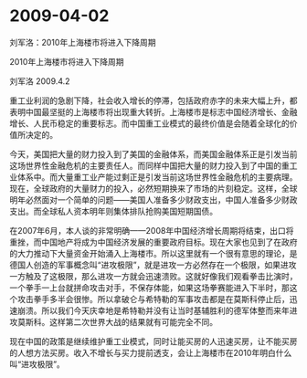 # 2009-04-02

刘军洛：2010年上海楼市将进入下降周期

2010年上海楼市将进入下降周期

刘军洛 2009.4.2

重工业利润的急剧下降，社会收入增长的停滞，包括政府赤字的未来大幅上升，都表明中国最坚挺的上海楼市将出现重大转折。上海楼市是标志中国经济增长、金融增长、人民币稳定的重要标志。而中国重工业模式的最终价值是会随着全球化的价值所决定的。

今天，美国把大量的财力投入到了美国的金融体系，而美国金融体系正是引发当前这场世界性金融危机的主要责任人。而同样中国把大量的财力投入到了中国的重工业体系中。而大量重工业产能过剩正是引发当前这场世界性金融危机的主要病理。现在，全球政府的大量财力的投入，必然短期换来了市场的片刻稳定。这样，全球明年必然面对一个简单的问题——美国人准备多少财政支出，中国人准备多少财政支出。而全球私人资本明年则集体排队抢购美国短期国债。

在2007年6月，本人谈的非常明确——2008年中国经济增长周期将结束，出口将重挫，而中国地产将成为中国经济发展的重要政府目标。现在大家也见到了在政府的大力推动下大量资金开始涌入上海楼市。所以这里就有一个很有意思的理论，是德国人创造的军事概念叫“进攻极限”，就是进攻一方必然存在一个极限，如果进攻一方触及了这极限，那么进攻一方就会迅速溃败。这就好像我们观看拳击比演时，一个拳手一上台就拼命攻击对手，不保存体能，如果这场拳赛能进入下半时，那这个攻击拳手多半会很惨。所以拿破仑与希特勒的军事攻击都是在莫斯科停止后，迅速崩溃。所以我们今天庆幸地是希特勒并没有让当时基辅胜利的德军体整而来年进攻莫斯科。这样第二次世界大战的结果就有可能完全不同。

现在中国的政策是继续维护重工业模式，同时让能买房的人迅速买房，让不能买房的人想方法买房。收入不增长与买力提前透支，会让上海楼市在2010年明白什么叫“进攻极限”。
